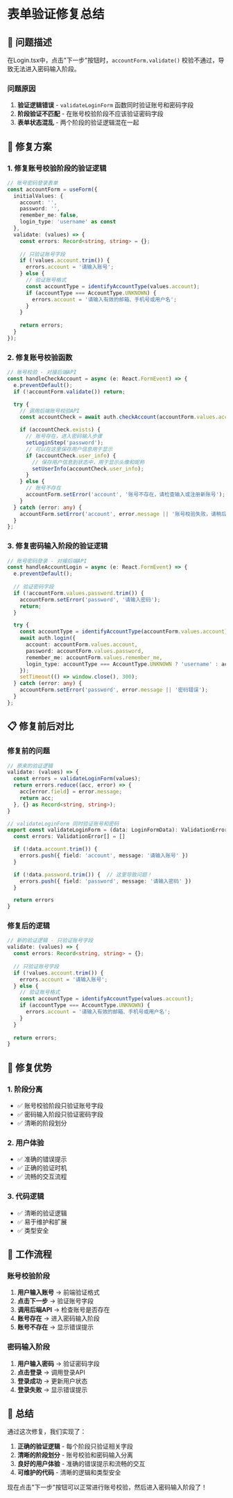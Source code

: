 # 表单验证修复总结

## 🎯 问题描述

在Login.tsx中，点击"下一步"按钮时，`accountForm.validate()` 校验不通过，导致无法进入密码输入阶段。

### 问题原因

1. **验证逻辑错误** - `validateLoginForm` 函数同时验证账号和密码字段
2. **阶段验证不匹配** - 在账号校验阶段不应该验证密码字段
3. **表单状态混乱** - 两个阶段的验证逻辑混在一起

## 🔧 修复方案

### 1. 修复账号校验阶段的验证逻辑

```typescript
// 账号密码登录表单
const accountForm = useForm({
  initialValues: {
    account: '',
    password: '',
    remember_me: false,
    login_type: 'username' as const
  },
  validate: (values) => {
    const errors: Record<string, string> = {};
    
    // 只验证账号字段
    if (!values.account.trim()) {
      errors.account = '请输入账号';
    } else {
      // 验证账号格式
      const accountType = identifyAccountType(values.account);
      if (accountType === AccountType.UNKNOWN) {
        errors.account = '请输入有效的邮箱、手机号或用户名';
      }
    }
    
    return errors;
  }
});
```

### 2. 修复账号校验函数

```typescript
// 账号校验 - 对接后端API
const handleCheckAccount = async (e: React.FormEvent) => {
  e.preventDefault();
  if (!accountForm.validate()) return;

  try {
    // 调用后端账号校验API
    const accountCheck = await auth.checkAccount(accountForm.values.account);

    if (accountCheck.exists) {
      // 账号存在，进入密码输入步骤
      setLoginStep('password');
      // 可以在这里保存用户信息用于显示
      if (accountCheck.user_info) {
        // 保存用户信息到状态中，用于显示头像和昵称
        setUserInfo(accountCheck.user_info);
      }
    } else {
      // 账号不存在
      accountForm.setError('account', '账号不存在，请检查输入或注册新账号');
    }
  } catch (error: any) {
    accountForm.setError('account', error.message || '账号校验失败，请稍后重试');
  }
};
```

### 3. 修复密码输入阶段的验证逻辑

```typescript
// 账号密码登录 - 对接后端API
const handleAccountLogin = async (e: React.FormEvent) => {
  e.preventDefault();
  
  // 验证密码字段
  if (!accountForm.values.password.trim()) {
    accountForm.setError('password', '请输入密码');
    return;
  }

  try {
    const accountType = identifyAccountType(accountForm.values.account);
    await auth.login({
      account: accountForm.values.account,
      password: accountForm.values.password,
      remember_me: accountForm.values.remember_me,
      login_type: accountType === AccountType.UNKNOWN ? 'username' : accountType
    });
    setTimeout(() => window.close(), 300);
  } catch (error: any) {
    accountForm.setError('password', error.message || '密码错误');
  }
};
```

## 📋 修复前后对比

### 修复前的问题

```typescript
// 原来的验证逻辑
validate: (values) => {
  const errors = validateLoginForm(values);
  return errors.reduce((acc, error) => {
    acc[error.field] = error.message;
    return acc;
  }, {} as Record<string, string>);
}

// validateLoginForm 同时验证账号和密码
export const validateLoginForm = (data: LoginFormData): ValidationError[] => {
  const errors: ValidationError[] = []

  if (!data.account.trim()) {
    errors.push({ field: 'account', message: '请输入账号' })
  }

  if (!data.password.trim()) {  // 这里导致问题！
    errors.push({ field: 'password', message: '请输入密码' })
  }

  return errors
}
```

### 修复后的逻辑

```typescript
// 新的验证逻辑 - 只验证账号字段
validate: (values) => {
  const errors: Record<string, string> = {};
  
  // 只验证账号字段
  if (!values.account.trim()) {
    errors.account = '请输入账号';
  } else {
    // 验证账号格式
    const accountType = identifyAccountType(values.account);
    if (accountType === AccountType.UNKNOWN) {
      errors.account = '请输入有效的邮箱、手机号或用户名';
    }
  }
  
  return errors;
}
```

## 🎯 修复优势

### 1. 阶段分离
- ✅ 账号校验阶段只验证账号字段
- ✅ 密码输入阶段只验证密码字段
- ✅ 清晰的阶段划分

### 2. 用户体验
- ✅ 准确的错误提示
- ✅ 正确的验证时机
- ✅ 流畅的交互流程

### 3. 代码逻辑
- ✅ 清晰的验证逻辑
- ✅ 易于维护和扩展
- ✅ 类型安全

## 🔄 工作流程

### 账号校验阶段
1. **用户输入账号** → 前端验证格式
2. **点击下一步** → 验证账号字段
3. **调用后端API** → 检查账号是否存在
4. **账号存在** → 进入密码输入阶段
5. **账号不存在** → 显示错误提示

### 密码输入阶段
1. **用户输入密码** → 验证密码字段
2. **点击登录** → 调用登录API
3. **登录成功** → 更新用户状态
4. **登录失败** → 显示错误提示

## 🎯 总结

通过这次修复，我们实现了：

1. **正确的验证逻辑** - 每个阶段只验证相关字段
2. **清晰的阶段划分** - 账号校验和密码输入分离
3. **良好的用户体验** - 准确的错误提示和流畅的交互
4. **可维护的代码** - 清晰的逻辑和类型安全

现在点击"下一步"按钮可以正常进行账号校验，然后进入密码输入阶段了！ 